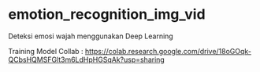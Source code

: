 # emotion_recognition_img_vid
Deteksi emosi wajah menggunakan Deep Learning

Training Model
Collab : https://colab.research.google.com/drive/18oGOqk-QCbsHQMSFGlt3m6LdHpHGSqAk?usp=sharing
